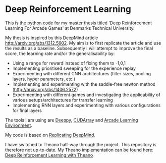 # Deep Reinforcement Learning
This is the python code for my master thesis titled 'Deep Reinforcement Learning For Arcade Games' at Denmarks Technical University.

My thesis is inspired by this DeepMind article http://arxiv.org/abs/1312.5602. My aim is to first replicate the article and use the results as a baseline. Subsequently I will attempt to improve the final score, the learning rate and/or the generalisability by: 
- Using a range for reward instead of fixing them to -1,0,1
- Implementing prioritised sweeping for the experience replay
- Experimenting with different CNN architectures (filter sizes, pooling layers, hyper parameters, etc.)
- Implementing and experimenting with the saddle-free newton method (http://arxiv.org/abs/1406.2572)
- Experimenting with different games and investigating the applicability of various setups/architectures for transfer learning
- Implementing RNN layers and experimenting with various configurations for final layers

The tools I am using are
[Deeppy](https://github.com/andersbll/deeppy),
[CUDArray](https://github.com/andersbll/cudarray) and
[Arcade Learning Environment](http://www.arcadelearningenvironment.org/).

My code is based on [Replicating DeepMind](https://github.com/kristjankorjus/Replicating-DeepMind).

I have switched to Theano half-way through the project. This repository is therefore not up-to-date. My Theano implementation can be found here: [Deep Reinforcement Learning with Theano](https://github.com/ijosc/theano_deep_rl)

